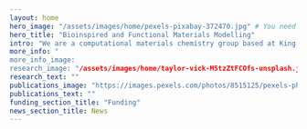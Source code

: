 ```yaml
---
layout: home
hero_image: "/assets/images/home/pexels-pixabay-372470.jpg" # You need to update this in CSS file
hero_title: "Bioinspired and Functional Materials Modelling"
intro: "We are a computational materials chemistry group based at King’s College London in the Department of Chemistry."
more_info: " 
more_info_image:
research_image: "/assets/images/home/taylor-vick-M5tzZtFCOfs-unsplash.jpg"
research_text: ""
publications_image: "https://images.pexels.com/photos/8515125/pexels-photo-8515125.jpeg?crop=entropy&cs=srgb&dl=pexels-yaroslav-shuraev-8515125.jpg&fit=crop&fm=jpg&h=1280&w=1920"
publications_text: ""
funding_section_title: "Funding"
news_section_title: News
---
```

